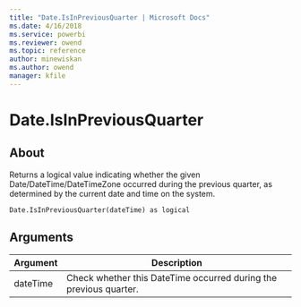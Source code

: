 ```yaml
---
title: "Date.IsInPreviousQuarter | Microsoft Docs"
ms.date: 4/16/2018
ms.service: powerbi
ms.reviewer: owend
ms.topic: reference
author: minewiskan
ms.author: owend
manager: kfile
---
```

# Date.IsInPreviousQuarter

  
## About  
Returns a logical value indicating whether the given Date/DateTime/DateTimeZone occurred during the previous quarter, as determined by the current date and time on the system.  
  
```  
Date.IsInPreviousQuarter(dateTime) as logical  
```  
  
## Arguments  
  
|Argument|Description|  
|------------|---------------|  
|dateTime|Check whether this DateTime occurred during the previous quarter.|  
  
